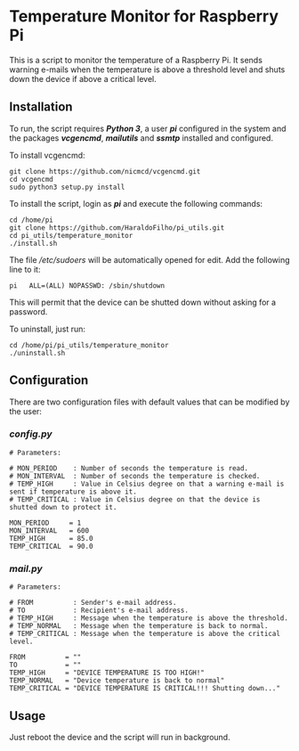 # Temperature Monitor for Raspberry Pi

This is a script to monitor the temperature of a Raspberry Pi. It sends warning e-mails when the temperature is above a threshold level and shuts down the device if above a critical level.

## Installation

To run, the script requires **_Python 3_**, a user **_pi_** configured in the system and the packages **_vcgencmd_**, **_mailutils_** and **_ssmtp_** installed and configured.

To install vcgencmd:

```
git clone https://github.com/nicmcd/vcgencmd.git
cd vcgencmd
sudo python3 setup.py install
```

To install the script, login as **_pi_** and execute the following commands: 

```
cd /home/pi
git clone https://github.com/HaraldoFilho/pi_utils.git
cd pi_utils/temperature_monitor
./install.sh
```

The file _/etc/sudoers_ will be automatically opened for edit. Add the following line to it:

```
pi   ALL=(ALL) NOPASSWD: /sbin/shutdown
```

This will permit that the device can be shutted down without asking for a password.

To uninstall, just run:

```
cd /home/pi/pi_utils/temperature_monitor
./uninstall.sh
```

## Configuration

There are two configuration files with default values that can be modified by the user:

### _config.py_

```
# Parameters:

# MON_PERIOD    : Number of seconds the temperature is read. 
# MON_INTERVAL  : Number of seconds the temperature is checked. 
# TEMP_HIGH     : Value in Celsius degree on that a warning e-mail is sent if temperature is above it.
# TEMP_CRITICAL : Value in Celsius degree on that the device is shutted down to protect it.

MON_PERIOD     = 1
MON_INTERVAL   = 600
TEMP_HIGH      = 85.0
TEMP_CRITICAL  = 90.0
```

### _mail.py_

```
# Parameters:

# FROM          : Sender's e-mail address. 
# TO            : Recipient's e-mail address.
# TEMP_HIGH     : Message when the temperature is above the threshold. 
# TEMP_NORMAL   : Message when the temperature is back to normal. 
# TEMP_CRITICAL : Message when the temperature is above the critical level. 

FROM          = ""
TO            = ""
TEMP_HIGH     = "DEVICE TEMPERATURE IS TOO HIGH!"
TEMP_NORMAL   = "Device temperature is back to normal"
TEMP_CRITICAL = "DEVICE TEMPERATURE IS CRITICAL!!! Shutting down..."
```

## Usage

Just reboot the device and the script will run in background.


